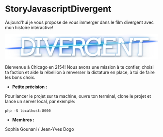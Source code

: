 
# StoryJavascriptDivergent

Aujourd'hui je vous propose de vous immerger dans le film divergent avec mon histoire intéractive!

![alttext](https://github.com/SophiiaG/StoryJavascriptDivergente/blob/master/img/logo.png)

Bienvenue à Chicago en 2154! Nous avons une mission à te confier, choisi ta faction et aide la rébellion à renverser la dictature en place, à toi de faire les bons choix.

* __Petite précision :__

Pour lancer le projet sur ta machine, ouvre ton terminal, clone le projet et lance un server local, par exemple:

```
php -S localhost:8000
```

* __Membres :__


Sophia Gounani /
Jean-Yves Dogo 
